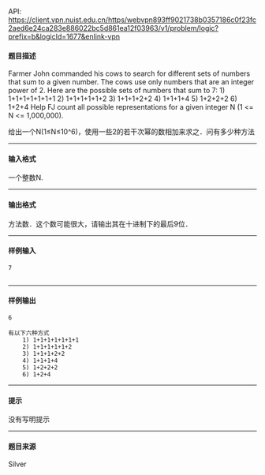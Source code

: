 API: https://client.vpn.nuist.edu.cn/https/webvpn893ff9021738b0357186c0f23fc2aed6e24ca283e886022bc5d861ea12f03963/v1/problem/logic?prefix=b&logicId=1677&enlink-vpn

#### 题目描述

Farmer John commanded his cows to search for different sets of numbers that sum to a given number. The cows use only numbers that are an integer power of 2. Here are the possible sets of numbers that sum to 7: 1) 1+1+1+1+1+1+1 2) 1+1+1+1+1+2 3) 1+1+1+2+2 4) 1+1+1+4 5) 1+2+2+2 6) 1+2+4 Help FJ count all possible representations for a given integer N (1 <= N <= 1,000,000).

给出一个N(1≤N≤10^6)，使用一些2的若干次幂的数相加来求之．问有多少种方法

---

#### 输入格式

一个整数N.

---

#### 输出格式

方法数．这个数可能很大，请输出其在十进制下的最后9位．

---

#### 样例输入
```
7


```

---

#### 样例输出
```
6

有以下六种方式
    1) 1+1+1+1+1+1+1
    2) 1+1+1+1+1+2
    3) 1+1+1+2+2
    4) 1+1+1+4
    5) 1+2+2+2
    6) 1+2+4

```

---

#### 提示

没有写明提示

---

#### 题目来源

Silver